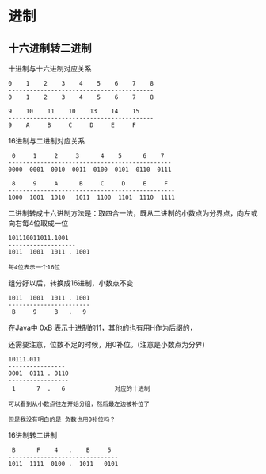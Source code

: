 # 进制

## 十六进制转二进制
十进制与十六进制对应关系

```base
0    1    2    3    4    5    6    7    8
-----------------------------------------
0    1    2    3    4    5    6    7    8

9    10    11    10    13    14    15
-----------------------------------------
9    A     B     C     D     E     F      

```

16进制与二进制对应关系

```base
 0     1     2     3      4    5      6    7
----------------------------------------------
0000  0001  0010  0011  0100  0101  0110  0111

 8     9     A      B     C     D     E     F
-----------------------------------------------
1000  1001  1010   1011  1100  1101  1110  1111
```

二进制转成十六进制方法是：取四合一法，既从二进制的小数点为分界点，向左或向右每4位取成一位

```base
101110011011.1001
-------------------
1011  1001  1011 . 1001

每4位表示一个16位
```

组分好以后，转换成16进制，小数点不变

```base
1011  1001  1011 . 1001
-----------------------
 B     9     B   .   9
```

在Java中 0xB 表示十进制的11，其他的也有用H作为后缀的，


还需要注意，位数不足的时候，用0补位。(注意是小数点为分界)

```base
10111.011
----------------
0001  0111 . 0110
-----------------
 1      7  .   6              对应的十进制
 
可以看到从小数点往左开始分组，然后最左边被补位了

但是我没有明白的是 负数也用0补位吗？  
```

16进制转二进制

```base
 B      F    4   .    B     5
-------------------------------
1011  1111  0100 .  1011   0101
```

